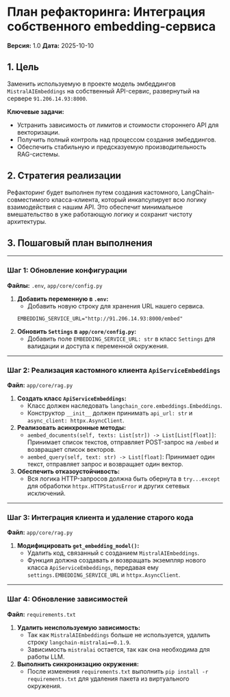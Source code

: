 # План рефакторинга: Интеграция собственного embedding-сервиса

**Версия:** 1.0
**Дата:** 2025-10-10

## 1. Цель

Заменить используемую в проекте модель эмбеддингов `MistralAIEmbeddings` на собственный API-сервис, развернутый на сервере `91.206.14.93:8000`.

**Ключевые задачи:**
- Устранить зависимость от лимитов и стоимости стороннего API для векторизации.
- Получить полный контроль над процессом создания эмбеддингов.
- Обеспечить стабильную и предсказуемую производительность RAG-системы.

## 2. Стратегия реализации

Рефакторинг будет выполнен путем создания кастомного, LangChain-совместимого класса-клиента, который инкапсулирует всю логику взаимодействия с нашим API. Это обеспечит минимальное вмешательство в уже работающую логику и сохранит чистоту архитектуры.

## 3. Пошаговый план выполнения

---

### Шаг 1: Обновление конфигурации

**Файлы:** `.env`, `app/core/config.py`

1.  **Добавить переменную в `.env`:**
    - Добавить новую строку для хранения URL нашего сервиса.
    ```dotenv
    EMBEDDING_SERVICE_URL="http://91.206.14.93:8000/embed"
    ```
2.  **Обновить `Settings` в `app/core/config.py`:**
    - Добавить поле `EMBEDDING_SERVICE_URL: str` в класс `Settings` для валидации и доступа к переменной окружения.

---

### Шаг 2: Реализация кастомного клиента `ApiServiceEmbeddings`

**Файл:** `app/core/rag.py`

1.  **Создать класс `ApiServiceEmbeddings`:**
    - Класс должен наследовать `langchain_core.embeddings.Embeddings`.
    - Конструктор `__init__` должен принимать `api_url: str` и `async_client: httpx.AsyncClient`.
2.  **Реализовать асинхронные методы:**
    - `aembed_documents(self, texts: List[str]) -> List[List[float]]`: Принимает список текстов, отправляет POST-запрос на `/embed` и возвращает список векторов.
    - `aembed_query(self, text: str) -> List[float]`: Принимает один текст, отправляет запрос и возвращает один вектор.
3.  **Обеспечить отказоустойчивость:**
    - Вся логика HTTP-запросов должна быть обернута в `try...except` для обработки `httpx.HTTPStatusError` и других сетевых исключений.

---

### Шаг 3: Интеграция клиента и удаление старого кода

**Файл:** `app/core/rag.py`

1.  **Модифицировать `get_embedding_model()`:**
    - Удалить код, связанный с созданием `MistralAIEmbeddings`.
    - Функция должна создавать и возвращать экземпляр нового класса `ApiServiceEmbeddings`, передавая ему `settings.EMBEDDING_SERVICE_URL` и `httpx.AsyncClient`.

---

### Шаг 4: Обновление зависимостей

**Файл:** `requirements.txt`

1.  **Удалить неиспользуемую зависимость:**
    - Так как `MistralAIEmbeddings` больше не используется, удалить строку `langchain-mistralai==0.1.9`.
    - Зависимость `mistralai` остается, так как она необходима для работы LLM.
2.  **Выполнить синхронизацию окружения:**
    - После изменения `requirements.txt` выполнить `pip install -r requirements.txt` для удаления пакета из виртуального окружения.